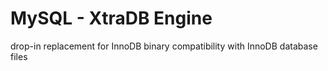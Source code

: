 # MySQL - XtraDB Engine
drop-in replacement for InnoDB
binary compatibility with InnoDB database files

